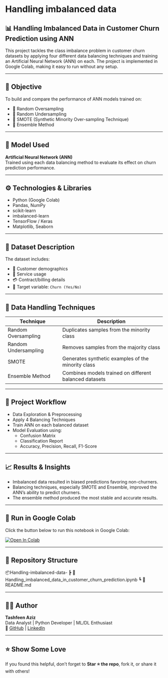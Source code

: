 # **Handling imbalanced data**

## 📊 Handling Imbalanced Data in Customer Churn Prediction using ANN

This project tackles the class imbalance problem in customer churn datasets by applying four different data balancing techniques and training an Artificial Neural Network (ANN) on each. The project is implemented in Google Colab, making it easy to run without any setup.

---

## 🎯 Objective

To build and compare the performance of ANN models trained on:

- 🔁 Random Oversampling  
- 🔻 Random Undersampling  
- 🔄 SMOTE (Synthetic Minority Over-sampling Technique)  
- 🧠 Ensemble Method

---

## 🧠 Model Used

**Artificial Neural Network (ANN)**  
Trained using each data balancing method to evaluate its effect on churn prediction performance.

---

## ⚙️ Technologies & Libraries

- Python (Google Colab)  
- Pandas, NumPy  
- scikit-learn  
- imbalanced-learn  
- TensorFlow / Keras  
- Matplotlib, Seaborn  

---

## 📂 Dataset Description

The dataset includes:

- 👤 Customer demographics  
- 📶 Service usage  
- 💳 Contract/billing details  
- 🎯 Target variable: `Churn (Yes/No)`

---

## 🔄 Data Handling Techniques

| Technique              | Description                                             |
|------------------------|---------------------------------------------------------|
| Random Oversampling    | Duplicates samples from the minority class              |
| Random Undersampling   | Removes samples from the majority class                 |
| SMOTE                  | Generates synthetic examples of the minority class      |
| Ensemble Method        | Combines models trained on different balanced datasets  |

---

## 🔬 Project Workflow

- Data Exploration & Preprocessing  
- Apply 4 Balancing Techniques  
- Train ANN on each balanced dataset  
- Model Evaluation using:  
  - Confusion Matrix  
  - Classification Report  
  - Accuracy, Precision, Recall, F1-Score  

---

## 📈 Results & Insights

- Imbalanced data resulted in biased predictions favoring non-churners.  
- Balancing techniques, especially SMOTE and Ensemble, improved the ANN’s ability to predict churners.  
- The ensemble method produced the most stable and accurate results.

---

## 🚀 Run in Google Colab

Click the button below to run this notebook in Google Colab:

[![Open In Colab](https://colab.research.google.com/assets/colab-badge.svg)](https://colab.research.google.com/github/tashfeen786/Handling-imbalanced-data-/blob/main/Handling_imbalanced_data_in_customer_churn_prediction.ipynb)

---

## 📁 Repository Structure

📦Handling-imbalanced-data-
┣ 📜 Handling_imbalanced_data_in_customer_churn_prediction.ipynb
┗ 📄 README.md


---

## 🙋‍♂️ Author

**Tashfeen Aziz**  
Data Analyst | Python Developer | ML/DL Enthusiast  
🔗 [GitHub](https://github.com/tashfeen786) | [LinkedIn](https://www.linkedin.com/in/tashfeenaziz/)

---

## ⭐️ Show Some Love

If you found this helpful, don’t forget to **Star ⭐ the repo**, fork it, or share it with others!
